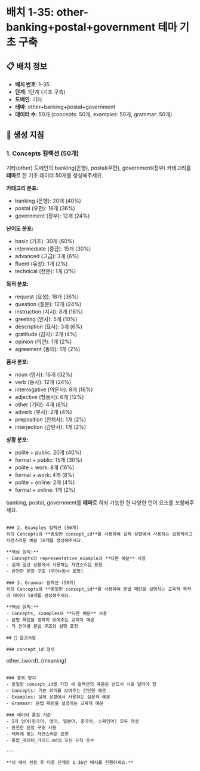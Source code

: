 # 배치 1-35: other-banking+postal+government 테마 기초 구축

## 📋 배치 정보
- **배치 번호**: 1-35
- **단계**: 1단계 (기초 구축)
- **도메인**: 기타
- **테마**: other+banking+postal+government
- **데이터 수**: 50개 (concepts: 50개, examples: 50개, grammar: 50개)

## 🎯 생성 지침

### 1. Concepts 컬렉션 (50개)
기타(other) 도메인의 banking(은행), postal(우편), government(정부) 카테고리를 **테마**로 한 기초 데이터 50개를 생성해주세요.

**카테고리 분포:**
- banking (은행): 20개 (40%)
- postal (우편): 18개 (36%)
- government (정부): 12개 (24%)

**난이도 분포:**
- basic (기초): 30개 (60%)
- intermediate (중급): 15개 (30%)
- advanced (고급): 3개 (6%)
- fluent (유창): 1개 (2%)
- technical (전문): 1개 (2%)

**목적 분포:**
- request (요청): 18개 (36%)
- question (질문): 12개 (24%)
- instruction (지시): 8개 (16%)
- greeting (인사): 5개 (10%)
- description (묘사): 3개 (6%)
- gratitude (감사): 2개 (4%)
- opinion (의견): 1개 (2%)
- agreement (동의): 1개 (2%)

**품사 분포:**
- noun (명사): 16개 (32%)
- verb (동사): 12개 (24%)
- interrogative (의문사): 8개 (16%)
- adjective (형용사): 6개 (12%)
- other (기타): 4개 (8%)
- adverb (부사): 2개 (4%)
- preposition (전치사): 1개 (2%)
- interjection (감탄사): 1개 (2%)

**상황 분포:**
- polite + public: 20개 (40%)
- formal + public: 15개 (30%)
- polite + work: 8개 (16%)
- formal + work: 4개 (8%)
- polite + online: 2개 (4%)
- formal + online: 1개 (2%)

banking, postal, government를 **테마**로 하되 가능한 한 다양한 언어 요소를 포함해주세요.

```

### 2. Examples 컬렉션 (50개)
위의 Concepts와 **동일한 concept_id**를 사용하여 실제 상황에서 사용하는 실용적이고 자연스러운 예문 50개를 생성해주세요.

**핵심 원칙:**
- Concepts의 representative_example과 **다른 예문** 사용
- 실제 일상 상황에서 사용하는 자연스러운 표현
- 완전한 문장 구조 (주어+동사 포함)

### 3. Grammar 컬렉션 (50개)
위의 Concepts와 **동일한 concept_id**를 사용하여 문법 패턴을 설명하는 교육적 목적의 데이터 50개를 생성해주세요.

**핵심 원칙:**
- Concepts, Examples와 **다른 예문** 사용
- 문법 패턴을 명확히 보여주는 교육적 예문
- 각 언어별 문법 구조와 설명 포함

## 📝 참고사항

### concept_id 형식
```
other_{word}_{meaning}
```

### 중복 방지
- 동일한 concept_id를 가진 세 컬렉션의 예문은 반드시 서로 달라야 함
- Concepts: 기본 의미를 보여주는 간단한 예문
- Examples: 실제 상황에서 사용하는 실용적 예문  
- Grammar: 문법 패턴을 설명하는 교육적 예문

### 데이터 품질 기준
- 5개 언어(한국어, 영어, 일본어, 중국어, 스페인어) 모두 작성
- 완전한 문장 구조 사용
- 테마에 맞는 자연스러운 표현
- 통합_데이터_가이드.md의 모든 규칙 준수

---

**이 배치 완료 후 다음 단계로 1-36번 배치를 진행하세요.**